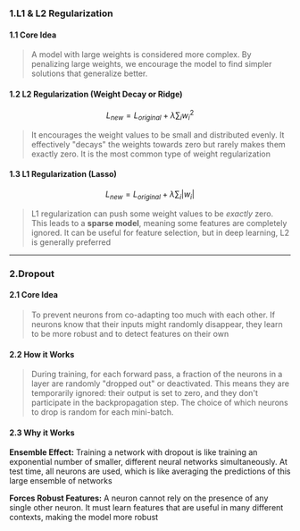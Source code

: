 ### 1.L1 & L2 Regularization

#### 1.1 Core Idea

>A model with large weights is considered more complex. By penalizing large weights, we encourage the model to find simpler solutions that generalize better.

#### 1.2 L2 Regularization (Weight Decay or Ridge)

$$L_{new}=L_{original}+\lambda \sum_{i}w_{i}^{2}$$

>It encourages the weight values to be small and distributed evenly. It effectively "decays" the weights towards zero but rarely makes them exactly zero. It is the most common type of weight regularization

#### 1.3 L1 Regularization (Lasso)

$$L_{new}=L_{original}+\lambda \sum_{i}|w_{i}|$$

>L1 regularization can push some weight values to be _exactly_ zero. This leads to a **sparse model**, meaning some features are completely ignored. It can be useful for feature selection, but in deep learning, L2 is generally preferred

***
### 2.Dropout

#### 2.1 Core Idea

>To prevent neurons from co-adapting too much with each other. If neurons know that their inputs might randomly disappear, they learn to be more robust and to detect features on their own

#### 2.2 How it Works

>During training, for each forward pass, a fraction of the neurons in a layer are randomly "dropped out" or deactivated. This means they are temporarily ignored: their output is set to zero, and they don't participate in the backpropagation step. The choice of which neurons to drop is random for each mini-batch.

#### 2.3 Why it Works

**Ensemble Effect:** Training a network with dropout is like training an exponential number of smaller, different neural networks simultaneously. At test time, all neurons are used, which is like averaging the predictions of this large ensemble of networks

**Forces Robust Features:** A neuron cannot rely on the presence of any single other neuron. It must learn features that are useful in many different contexts, making the model more robust